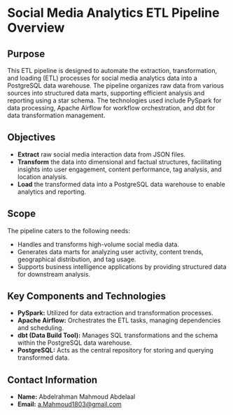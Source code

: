 # Social Media Analytics ETL Pipeline Overview

## Purpose
This ETL pipeline is designed to automate the extraction, transformation, and loading (ETL) processes for social media analytics data into a PostgreSQL data warehouse. The pipeline organizes raw data from various sources into structured data marts, supporting efficient analysis and reporting using a star schema. The technologies used include PySpark for data processing, Apache Airflow for workflow orchestration, and dbt for data transformation management.

## Objectives
- **Extract** raw social media interaction data from JSON files.
- **Transform** the data into dimensional and factual structures, facilitating insights into user engagement, content performance, tag analysis, and location analysis.
- **Load** the transformed data into a PostgreSQL data warehouse to enable analytics and reporting.

## Scope
The pipeline caters to the following needs:
- Handles and transforms high-volume social media data.
- Generates data marts for analyzing user activity, content trends, geographical distribution, and tag usage.
- Supports business intelligence applications by providing structured data for downstream analysis.

## Key Components and Technologies
- **PySpark:** Utilized for data extraction and transformation processes.
- **Apache Airflow:** Orchestrates the ETL tasks, managing dependencies and scheduling.
- **dbt (Data Build Tool):** Manages SQL transformations and the schema within the PostgreSQL data warehouse.
- **PostgreSQL:** Acts as the central repository for storing and querying transformed data.

## Contact Information
- **Name:** Abdelrahman Mahmoud Abdelaal
- **Email:** [a.Mahmoud1803@gmail.com](mailto:a.Mahmoud1803@gmail.com)
